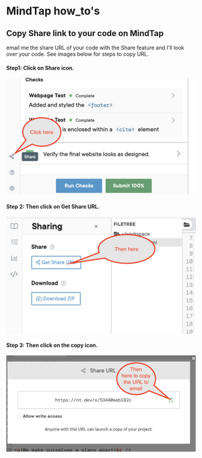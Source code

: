 # MindTap how_to's
## Copy Share link to your code on MindTap
email me the share URL of your code with the Share feature and I'll look over your code. See images below for steps to copy URL.

#### Step1: Click on Share icon.

![Share icon](MindTap_share-1.png)

#### Step 2: Then click on Get Share URL.

![](MindTap_share-2.png)

#### Step 3: Then click on the copy icon.

![](MindTap_share-3.png)
